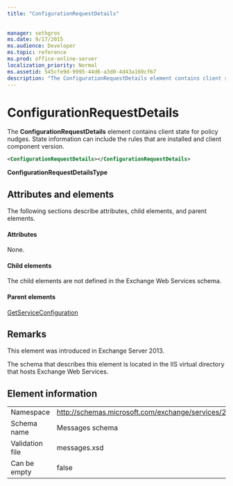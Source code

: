 ```yaml
---
title: "ConfigurationRequestDetails"
 
 
manager: sethgros
ms.date: 9/17/2015
ms.audience: Developer
ms.topic: reference
ms.prod: office-online-server
localization_priority: Normal
ms.assetid: 545cfe9d-9995-44d6-a3d0-4d43a169cf67
description: "The ConfigurationRequestDetails element contains client state for policy nudges. State information can include the rules that are installed and client component version."
---
```


# ConfigurationRequestDetails

The **ConfigurationRequestDetails** element contains client state for policy nudges. State information can include the rules that are installed and client component version. 
  
```XML
<ConfigurationRequestDetails></ConfigurationRequestDetails>
```

 **ConfigurationRequestDetailsType**
## Attributes and elements

The following sections describe attributes, child elements, and parent elements.
  
#### Attributes

None.
  
#### Child elements

The child elements are not defined in the Exchange Web Services schema.
  
#### Parent elements

[GetServiceConfiguration](getserviceconfiguration.md)
  
## Remarks

This element was introduced in Exchange Server 2013.
  
The schema that describes this element is located in the IIS virtual directory that hosts Exchange Web Services.
  
## Element information

|||
|:-----|:-----|
|Namespace  <br/> |http://schemas.microsoft.com/exchange/services/2006/messages  <br/> |
|Schema name  <br/> |Messages schema  <br/> |
|Validation file  <br/> |messages.xsd  <br/> |
|Can be empty  <br/> |false  <br/> |
   


